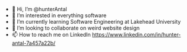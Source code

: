 - 👋 Hi, I’m @hunterAntal
- 👀 I’m interested in everything software
- 🌱 I’m currently learning Software Engineering at Lakehead University
- 💞️ I’m looking to collaborate on weird website design
- 📫 How to reach me on LinkedIn https://www.linkedin.com/in/hunter-antal-7a457a22b/

<!---
hunterAntal/hunterAntal is a ✨ special ✨ repository because its `README.md` (this file) appears on your GitHub profile.
You can click the Preview link to take a look at your changes.
--->

